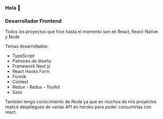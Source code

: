 ### Hola 👋

### Desarrollador Frontend
Todos los proyectos que hice hasta el momento son en React, React-Native y Node

Temas desarrollados:
* TypeScript
* Patrones de diseño
* Framework Next js
* React Hooks Form
* Formik
* Context
* Redux - Redux - Toolkit
* Sass

Tambien tengo conocimiento de Node ya que en muchos de mis proyectos realicé despliegues de varias API en heroku para poder consumirlas con react.



<!--
**santiagozibecchi/santiagozibecchi** is a ✨ _special_ ✨ repository because its `README.md` (this file) appears on your GitHub profile.

Here are some ideas to get you started:

- 🔭 I’m currently working on ...
- 🌱 I’m currently learning ...
- 👯 I’m looking to collaborate on ...
- 🤔 I’m looking for help with ...
- 💬 Ask me about ...
- 📫 How to reach me: ...
- 😄 Pronouns: ...
- ⚡ Fun fact: ...
-->
